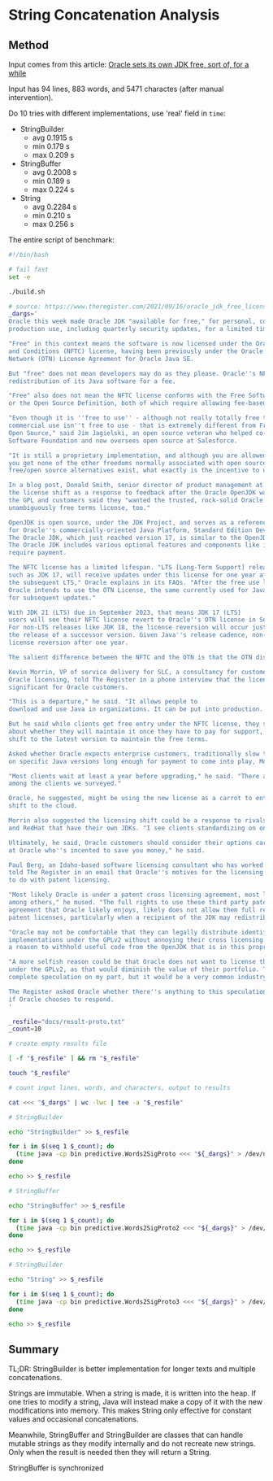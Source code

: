 # String Concatenation Analysis

## Method

Input comes from this article:
[Oracle sets its own JDK free, sort of, for a while](https://www.theregister.com/2021/09/16/oracle_jdk_free_license/)

Input has 94 lines, 883 words, and 5471 charactes (after manual intervention).

Do 10 tries with different implementations, use 'real' field in `time`:

- StringBuilder
  - avg 0.1915 s
  - min 0.179 s
  - max 0.209 s
- StringBuffer
  - avg 0.2008 s
  - min 0.189 s
  - max 0.224 s
- String
  - avg 0.2284 s
  - min 0.210 s
  - max 0.256 s

The entire script of benchmark:

```bash
#!/bin/bash

# fail fast
set -e

./build.sh

# source: https://www.theregister.com/2021/09/16/oracle_jdk_free_license/
_dargs='
Oracle this week made Oracle JDK "available for free," for personal, commercial and
production use, including quarterly security updates, for a limited time.

"Free" in this context means the software is now licensed under the Oracle No-Fee Terms
and Conditions (NFTC) license, having been previously under the Oracle Technology
Network (OTN) License Agreement for Oracle Java SE.

But "free" does not mean developers may do as they please. Oracle''s NFTC forbids
redistribution of its Java software for a fee.

"Free" also does not mean the NFTC license conforms with the Free Software Definition
or the Open Source Definition, both of which require allowing fee-based distribution.

"Even though it is ''free to use'' - although not really totally free to use, since
commercial use isn''t free to use - that is extremely different from Free Software and
Open Source," said Jim Jagielski, an open source veteran who helped co-found the Apache
Software Foundation and now oversees open source at Salesforce.

"It is still a proprietary implementation, and although you are allowed to use it,
you get none of the other freedoms normally associated with open source. When truly
free/open source alternatives exist, what exactly is the incentive to use Oracle''s version?"

In a blog post, Donald Smith, senior director of product management at Oracle, described
the license shift as a response to feedback after the Oracle OpenJDK was put under
the GPL and customers said they "wanted the trusted, rock-solid Oracle JDK under an
unambiguously free terms license, too."

OpenJDK is open source, under the JDK Project, and serves as a reference implementation
for Oracle''s commercially-oriented Java Platform, Standard Edition Development Kit (JDK).
The Oracle JDK, which just reached version 17, is similar to the OpenJDK but not identical.
The Oracle JDK includes various optional features and components like installers that may
require payment.

The NFTC license has a limited lifespan. "LTS [Long-Term Support] releases,
such as JDK 17, will receive updates under this license for one year after the release of
the subsequent LTS," Oracle explains in its FAQs. "After the free use license period,
Oracle intends to use the OTN License, the same currently used for Java 8 and 11 LTS releases,
for subsequent updates."

With JDK 21 (LTS) due in September 2023, that means JDK 17 (LTS)
users will see their NFTC license revert to Oracle''s OTN license in September 2024.
For non-LTS releases like JDK 18, the license reversion will occur just six months after
the release of a successor version. Given Java''s release cadence, non-LTS releases will see
license reversion after one year.

The salient difference between the NFTC and the OTN is that the OTN disallows commercial usage.

Kevin Morrin, VP of service delivery for SLC, a consultancy for customers dealing with
Oracle licensing, told The Register in a phone interview that the licensing change is
significant for Oracle customers.

"This is a departure," he said. "It allows people to
download and use Java in organizations. It can be put into production. That''s an important nuance."

But he said while clients get free entry under the NFTC license, they still have to think
about whether they will maintain it once they have to pay for support, or whether they will
shift to the latest version to maintain the free terms.

Asked whether Oracle expects enterprise customers, traditionally slow to update, will remain
on specific Java versions long enough for payment to come into play, Morrin said that''s possible.

"Most clients wait at least a year before upgrading," he said. "There are very few early adopters
among the clients we surveyed."

Oracle, he suggested, might be using the new license as a carrot to entice more customers to
shift to the cloud.

Morrin also suggested the licensing shift could be a response to rivals like Amazon, Microsoft,
and RedHat that have their own JDKs. "I see clients standardizing on ones that aren''t charging them money," he said.

Ultimately, he said, Oracle customers should consider their options carefully. "There''s no one
at Oracle who''s incented to save you money," he said.

Paul Berg, an Idaho-based software licensing consultant who has worked for Amazon and Microsoft,
told The Register in an email that Oracle''s motives for the licensing change may have something
to do with patent licensing.

"Most likely Oracle is under a patent cross licensing agreement, most likely with Microsoft and IBM
among others," he mused. "The full rights to use these third party patents under the cross licensing
agreement that Oracle likely enjoys, likely does not allow them full redistributable rights to those
patent licenses, particularly when a recipient of the JDK may redistribute themselves.

"Oracle may not be comfortable that they can legally distribute identified third party patent
implementations under the GPLv2 without annoying their cross licensing partners. So that could be
a reason to withhold useful code from the OpenJDK that is in this proprietary version.

"A more selfish reason could be that Oracle does not want to license their own patents in the JDK
under the GPLv2, as that would diminish the value of their portfolio. This is, of course,
complete speculation on my part, but it would be a very common industry reason for this behavior."

The Register asked Oracle whether there''s anything to this speculation. We''ll update this story
if Oracle chooses to respond.
'

_resfile="docs/result-proto.txt"
_count=10

# create empty results file

[ -f "$_resfile" ] && rm "$_resfile"

touch "$_resfile"

# count input lines, words, and characters, output to results

cat <<< "$_dargs" | wc -lwc | tee -a "$_resfile"

# StringBuilder

echo "StringBuilder" >> $_resfile

for i in $(seq 1 $_count); do
  (time java -cp bin predictive.Words2SigProto <<< "${_dargs}" > /dev/null;) &>> $_resfile
done

echo >> $_resfile

# StringBuffer

echo "StringBuffer" >> $_resfile

for i in $(seq 1 $_count); do
  (time java -cp bin predictive.Words2SigProto2 <<< "${_dargs}" > /dev/null;) &>> $_resfile
done

echo >> $_resfile

# StringBuilder

echo "String" >> $_resfile

for i in $(seq 1 $_count); do
  (time java -cp bin predictive.Words2SigProto3 <<< "${_dargs}" > /dev/null;) &>> $_resfile
done

echo >> $_resfile

```

## Summary

TL;DR: StringBuilder is better implementation for longer texts and multiple concatenations.

Strings are immutable. When a string is made, it is written into the heap. If one tries to modify a string, Java will instead make a copy of it with the new modifications into memory. This makes String only effective for constant values and occasional concatenations.

Meanwhile, StringBuffer and StringBuilder are classes that can handle mutable strings as they modify internally and do not recreate new strings. Only when the result is needed then they will return a String.

StringBuffer is synchronized

